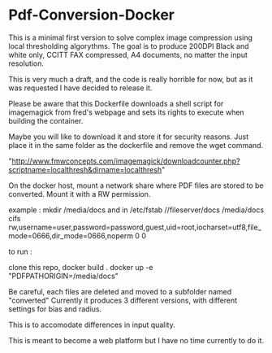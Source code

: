# Pdf-Conversion-Docker
This is a minimal first version to solve complex image compression using local thresholding algorythms.
The goal is to produce 200DPI Black and white only, CCITT FAX compressed, A4 documents, no matter the input resolution.

This is very much a draft, and the code is really horrible for now, but as it was requested I have decided to release it.

Please be aware that this Dockerfile downloads a shell script for imagemagick from fred's webpage and sets its rights to execute when building the container.

Maybe you will like to download it and store it for security reasons.
Just place it in the same folder as the dockerfile and remove the wget command.

"http://www.fmwconcepts.com/imagemagick/downloadcounter.php?scriptname=localthresh&dirname=localthresh"

On the docker host, mount a network share where PDF files are stored to be converted.
Mount it with a RW permission.

example : 
mkdir /media/docs
and in /etc/fstab
//fileserver/docs /media/docs cifs rw,username=user,password=password,guest,uid=root,iocharset=utf8,file_mode=0666,dir_mode=0666,noperm 0 0

to run : 

clone this repo,
docker build .
docker up -e "PDFPATHORIGIN=/media/docs"

Be careful, each files are deleted and moved to a subfolder named "converted"
Currently it produces 3 different versions, with different settings for bias and radius.

This is to accomodate differences in input quality.

This is meant to become a web platform but I have no time currently to do it.

